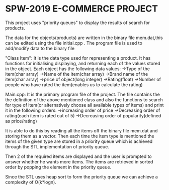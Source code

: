 # SPW-2019 E-COMMERCE PROJECT
This project uses "priority queues" to display the results of search for products.

The data for the objects(products) are written in the binary file mem.dat,this can be edited using the file initial.cpp . The 
program file is used to add/modify data to the binary file


"Class Item":
It is the data type used for representing a product. It has functions for initialising,displaying, and returning each of the values
stored in the object. Each object has the following data values:
->Type of the item(char array)
->Name of the item(char array)
->Brand name of the item(char array)
->price of object(long integer)
->Rating(float)
->Number of people who have rated the item(enables us to calculate the rating)

Main.cpp:
It is the primary program file of the project. The file contains the the definition of the above mentioned class and also the 
functions to search for type of item(or alternatively choose all available types of items) and print it in the following orders:
->increasing order of price
->Decreasing order of rating(each item is rated out of 5)
->Decreasing order of popularity(defined as price/rating)

It is able to do this by reading all the items off the binary file mem.dat and storing them as a vector. Then each time the item type
is mentioned the items of the given type are stored in a priority queue which is achieved through the STL implementation of priority
queue.

Then 2 of the required items are displayed and the user is prompted to answer whether he wants more items. The items are retrieved
in sorted order by popping the element in the priority queue.

Since the STL uses heap sort to form the priority queue we can achieve a complexity of O(k*logn).

